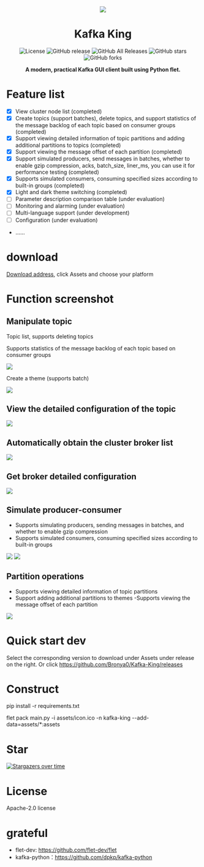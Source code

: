 <div align=center><img src="assets/icon.ico"></div>
<h1 align="center">Kafka King </h1>


<div align="center">

![License](https://img.shields.io/github/license/Bronya0/Kafka-King)
![GitHub release](https://img.shields.io/github/release/Bronya0/Kafka-King)
![GitHub All Releases](https://img.shields.io/github/downloads/Bronya0/Kafka-King/total)
![GitHub stars](https://img.shields.io/github/stars/Bronya0/Kafka-King)
![GitHub forks](https://img.shields.io/github/forks/Bronya0/Kafka-King)

<strong>A modern, practical Kafka GUI client built using Python flet.</strong>
</div>

# Feature list
- [x] View cluster node list (completed)
- [x] Create topics (support batches), delete topics, and support statistics of the message backlog of each topic based on consumer groups (completed)
- [x] Support viewing detailed information of topic partitions and adding additional partitions to topics (completed)
- [x] Support viewing the message offset of each partition (completed)
- [x] Support simulated producers, send messages in batches, whether to enable gzip compression, acks, batch_size, liner_ms, you can use it for performance testing (completed)
- [x] Supports simulated consumers, consuming specified sizes according to built-in groups (completed)
- [x] Light and dark theme switching (completed)
- [ ] Parameter description comparison table (under evaluation)
- [ ] Monitoring and alarming (under evaluation)
- [ ] Multi-language support (under development)
- [ ] Configuration (under evaluation)
- ……

# download
[Download address](https://github.com/Bronya0/Kafka-King/releases), click Assets and choose your platform

# Function screenshot

## Manipulate topic
Topic list, supports deleting topics

Supports statistics of the message backlog of each topic based on consumer groups

![](snap/p9.png)

Create a theme (supports batch)

![](snap/p4.png)

## View the detailed configuration of the topic
![](snap/p6.png)

## Automatically obtain the cluster broker list
![](snap/p2.png)

## Get broker detailed configuration
![](snap/p3.png)

## Simulate producer-consumer
- Supports simulating producers, sending messages in batches, and whether to enable gzip compression
- Supports simulated consumers, consuming specified sizes according to built-in groups

![](snap/p8.png)
![](docs/snap/p10.png)


## Partition operations
- Supports viewing detailed information of topic partitions
- Support adding additional partitions to themes
-Supports viewing the message offset of each partition

![](snap/p5.png)


# Quick start dev
Select the corresponding version to download under Assets under release on the right.
Or click https://github.com/Bronya0/Kafka-King/releases


# Construct
pip install -r requirements.txt

flet pack main.py -i assets/icon.ico -n kafka-king --add-data=assets/*:assets

# Star
[![Stargazers over time](https://starchart.cc/Bronya0/Kafka-King.svg)](https://starchart.cc/Bronya0/Kafka-King)

# License
Apache-2.0 license

# grateful
- flet-dev: https://github.com/flet-dev/flet
- kafka-python：https://github.com/dpkp/kafka-python
